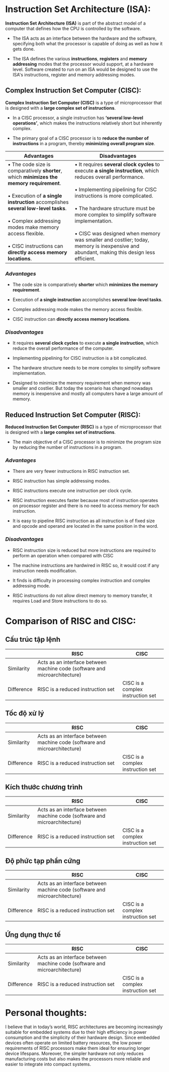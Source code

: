
# Instruction Set Architecture (ISA):

 **Instruction Set Architecture (ISA)** is part of the abstract model of a computer that defines how the CPU is controlled by the software. 
* The ISA acts as an interface between the hardware and the software, specifying both what the processor is capable of doing as well as how it gets done.

* The ISA defines the various **instructions**, **registers** and **memory addressing** modes that the processor would support, at a hardware level. Software created to run on an ISA would be designed to use the ISA's instructions, register and memory addressing modes.



## Complex Instruction Set Computer (CISC): 

 **Complex Instruction Set Computer (CISC)** is a type of microprocessor that is designed with a **large complex set of instructions**. 

* In a CISC processor, a single instruction has **‘several low-level operations’**, which makes the instructions relatively short but inherently complex.

* The primary goal of a CISC processor is to **reduce the number of instructions** in a program, thereby **minimizing overall program size**.

| **Advantages** | **Disadvantages** |
|----------------|-------------------|
| • The code size is comparatively **shorter**, which **minimizes the memory requirement**. <br><br> • Execution of **a single instruction** accomplishes **several low-level tasks**. <br><br> • Complex addressing modes make memory access flexible. <br><br> • CISC instructions can **directly access memory locations**. | • It requires **several clock cycles** to execute **a single instruction**, which reduces overall performance. <br><br> • Implementing pipelining for CISC instructions is more complicated. <br><br> • The hardware structure must be more complex to simplify software implementation. <br><br> • CISC was designed when memory was smaller and costlier; today, memory is inexpensive and abundant, making this design less efficient. |

### *Advantages*
* The code size is comparatively **shorter** which **minimizes the memory requirement**.

* Execution of **a single instruction** accomplishes **several low-level tasks**.

* Complex addressing mode makes the memory access flexible.

* CISC instruction can **directly access memory locations**.

### *Disadvantages*
* It requires **several clock cycles** to execute **a single instruction**, which reduce the overall performance of the computer.

* Implementing pipelining for CISC instruction is a bit complicated.

* The hardware structure needs to be more complex to simplify software implementation.

* Designed to minimize the memory requirement when memory was smaller and costlier. But today the scenario has changed nowadays memory is inexpensive and mostly all computers have a large amount of memory.


## Reduced Instruction Set Computer (RISC):
 **Reduced Instruction Set Computer (RISC)** is a type of microprocessor that is designed with a **large complex set of instructions**. 

* The main objective of a CISC processor is to minimize the program size by reducing the number of instructions in a program.

### *Advantages*

* There are very fewer instructions in RISC instruction set.

* RISC instruction has simple addressing modes.

* RISC instructions execute one instruction per clock cycle.

* RISC instruction executes faster because most of instruction operates on processor register and there is no need to access memory for each instruction.

* It is easy to pipeline RISC instruction as all instruction is of fixed size and opcode and operand are located in the same position in the word.



### *Disadvantages*

* RISC instruction size is reduced but more instructions are required to perform an operation when compared with CISC

* The machine instructions are hardwired in RISC so, it would cost if any instruction needs modification.

* It finds is difficulty in processing complex instruction and complex addressing mode.

* RISC instructions do not allow direct memory to memory transfer, it requires Load and Store instructions to do so.


# Comparison of RISC and CISC:
## Cấu trúc tập lệnh
|| RISC | CISC |                                                            
|---|---|---|
| Similarity  | Acts as an interface between machine code (software and microarchitecture)
| Difference | RISC is a reduced instruction set| CISC is a complex instruction set                                |

## Tốc độ xử lý
|| RISC | CISC |                                                            
|---|---|---|
| Similarity  | Acts as an interface between machine code (software and microarchitecture)
| Difference | RISC is a reduced instruction set| CISC is a complex instruction set                                |

## Kích thước chương trình
|| RISC | CISC |                                                            
|---|---|---|
| Similarity  | Acts as an interface between machine code (software and microarchitecture)
| Difference | RISC is a reduced instruction set| CISC is a complex instruction set                                |

## Độ phức tạp phần cứng
|| RISC | CISC |                                                            
|---|---|---|
| Similarity  | Acts as an interface between machine code (software and microarchitecture)
| Difference | RISC is a reduced instruction set| CISC is a complex instruction set                                |

## Ứng dụng thực tế
|| RISC | CISC |                                                            
|---|---|---|
| Similarity  | Acts as an interface between machine code (software and microarchitecture)
| Difference | RISC is a reduced instruction set| CISC is a complex instruction set                                |



# Personal thoughts:
I believe that in today’s world, RISC architectures are becoming increasingly suitable for embedded systems due to their high efficiency in power consumption and the simplicity of their hardware design. Since embedded devices often operate on limited battery resources, the low power requirements of RISC processors make them ideal for ensuring longer device lifespans. Moreover, the simpler hardware not only reduces manufacturing costs but also makes the processors more reliable and easier to integrate into compact systems.
